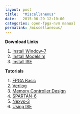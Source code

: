 ```yaml
---
layout: post
title:  "Miscellaneous"
date:   2015-06-29 12:10:00
categories: open-fpga-nvm manual
permalink: /miscellaneous/
---
```


**Download Links**

1. [Install Window-7]()
1. [Install Modelsim]()
1. [Install ISE]()


**Tutorials**

1. [FPGA Basic]()
1. [Verilog](http://vol.verilog.com/VOL/main.htm)
1. [Memory Controller Design](http://www.xilinx.com/support/documentation/sw_manuals/xilinx13_1/ug818_ddr2_mem_tutorial.pdf)
1. [SPARTAN-6](http://www.xilinx.com/support/documentation/data_sheets/ds160.pdf)
1. [Nexys-3](http://www.digilentinc.com/Products/Detail.cfm?NavPath=2,400,897&Prod=NEXYS3&CFID=10336466&CFTOKEN=3e92e68541112146-1076C0E1-5056-0201-02AC30B00D2F84F6)
1. [Using ISE ]()